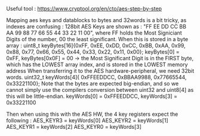 Useful tool : https://www.cryptool.org/en/cto/aes-step-by-step


Mapping aes keys and datablocks to bytes and 32words is a bit tricky, as indexes are confusing :
128bit AES Keys are shown as : "FF EE DD CC BB AA 99 88 77 66 55 44 33 22 11 00", where FF holds the Most Signiciant Digits of the number, 00 the least significant.
When this is stored in a byte array : uint8_t keyBytes[16]{0xFF, 0xEE, 0xDD, 0xCC, 0xBB, 0xAA, 0x99, 0x88, 0x77, 0x66, 0x55, 0x44, 0x33, 0x22, 0x11, 0x00};
keyBytes[0] = 0xFF, keyBytes[0x0F] = 00 -> the Most Significant Digit is in the FIRST byte, which has the LOWEST array index, and is stored in the LOWEST memory address
When transferring it to the AES hardware-peripheral, we need 32bit words.
uint32_t keyWords[4]{
    0xFFEEDDCC,
    0xBBAA9988,
    0x77665544,
    0x33221100};
Note that the bytes are expected big-endian, and so we cannot simply use the compilers conversion between uint32 and uint8[4] as this will be little-endian.
keyWords[0] = 0xFFEEDDCC, keyWords[3] = 0x33221100

Then when using this with the AES HW, the 4 key registers expect the following :
  AES_KEYR3 = keyWords[0]
  AES_KEYR2 = keyWords[1]
  AES_KEYR1 = keyWords[2]
  AES_KEYR0 = keyWords[3]
